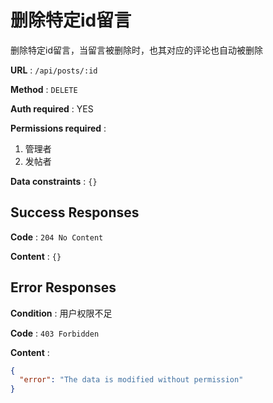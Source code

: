 # 删除特定id留言

删除特定id留言，当留言被删除时，也其对应的评论也自动被删除

**URL** : `/api/posts/:id`

**Method** : `DELETE`

**Auth required** : YES

**Permissions required** : 
1. 管理者
2. 发帖者

**Data constraints** : `{}`

## Success Responses

**Code** : `204 No Content`

**Content** : `{}`


## Error Responses

**Condition** : 用户权限不足

**Code** : `403 Forbidden`

**Content** : 
```json
{
  "error": "The data is modified without permission"
}
```
